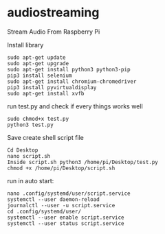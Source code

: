 # audiostreaming
Stream Audio From Raspberry Pi 

  Install library 
  
    sudo apt-get update
    sudo apt-get upgrade
    sudo apt-get install python3 python3-pip
    pip3 install selenium
    sudo apt-get install chromium-chromedriver
    pip3 install pyvirtualdisplay
    sudo apt-get install xvfb
  
run test.py and check if every things works well

    sudo chmod+x test.py
    python3 test.py
Save create shell script file

    Cd Desktop
    nano script.sh
    Inside script.sh python3 /home/pi/Desktop/test.py
    chmod +x /home/pi/Desktop/script.sh

run in auto start:

    nano .config/systemd/user/script.service
    systemctl --user daemon-reload
    journalctl --user -u script.service
    cd .config/systemd/user/
    systemctl --user enable script.service
    systemctl --user status script.service

